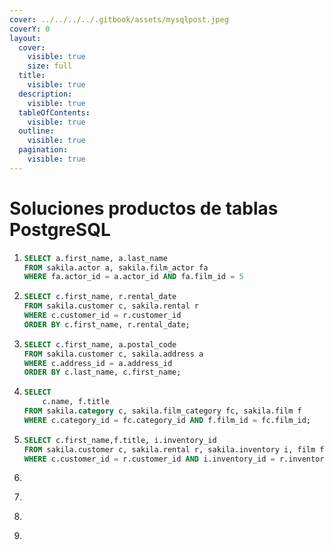 ```yaml
---
cover: ../../../../.gitbook/assets/mysqlpost.jpeg
coverY: 0
layout:
  cover:
    visible: true
    size: full
  title:
    visible: true
  description:
    visible: true
  tableOfContents:
    visible: true
  outline:
    visible: true
  pagination:
    visible: true
---
```


# Soluciones productos de tablas PostgreSQL

1. ```sql
   SELECT a.first_name, a.last_name
   FROM sakila.actor a, sakila.film_actor fa
   WHERE fa.actor_id = a.actor_id AND fa.film_id = 5
   ```
2. ```sql
   SELECT c.first_name, r.rental_date 
   FROM sakila.customer c, sakila.rental r
   WHERE c.customer_id = r.customer_id
   ORDER BY c.first_name, r.rental_date; 
   ```
3. ```sql
   SELECT c.first_name, a.postal_code
   FROM sakila.customer c, sakila.address a
   WHERE c.address_id = a.address_id
   ORDER BY c.last_name, c.first_name; 
   ```
4. ```sql
   SELECT 
       c.name, f.title
   FROM sakila.category c, sakila.film_category fc, sakila.film f 
   WHERE c.category_id = fc.category_id AND f.film_id = fc.film_id;
   ```
5. ```sql
   SELECT c.first_name,f.title, i.inventory_id
   FROM sakila.customer c, sakila.rental r, sakila.inventory i, film f 
   WHERE c.customer_id = r.customer_id AND i.inventory_id = r.inventory_id AND f.film_id = i.film_id ; 
   ```
6. ```sql
   ```
7. ```sql
   ```
8. ```sql
   ```
9. ```sql
   ```

